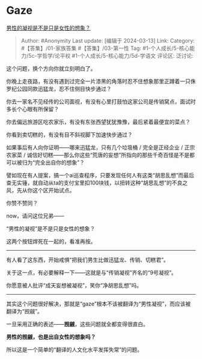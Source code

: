 # Gaze
[男性的凝视是不是只是女性的想象？](https://www.zhihu.com/question/641081823/answer/3428251809)

> Author: #Anonymity
> Last update: [编辑于 2024-03-13]
> Link:
> Category: #【答集】/01-家族答集 #【答集】/03-第一性
> Tag: #1-个人成长/5-核心能力/5c-学哲学/论平权 #1-个人成长/5-核心能力/5d-学语文
> 评论区:
> 泛讨论:

这个问题，换个方向你就立刻明白了。

你晚上走夜路，有没有遇到过完全一片漆黑的角落时忍不住想象那里正蹲着一只侏罗纪公园同款迅猛龙，忍不住侧目快步通过？

你去一家名不见经传的公司面视，有没有心里打鼓怕这家公司是传销窝点，面试时多长个心眼有所保留？

你去偏远旅游区吃农家乐，有没有东张西望犹犹豫豫，最后紧着最便宜的菜点？

你看到卖切糕的，有没有目不斜视脚下加速快步通过？

如果事后有人向你证明——哪来迅猛龙，只有几个垃圾桶 / 完全是正经企业 / 正宗农家菜 / 诚信好切糕——那么你这些“荒唐的妄想”所指向的那些千奇百怪是不是都可以被归为“完全出自你的想象”？

譬如现在有人提案，搞一个ai巡查程序，只要发现任何人有这类“胡思乱想”而最后查无实锤，就自动从ta的支付宝里扣100块钱，以扭转这种“胡思乱想”的不良之风，先从你这个区开始试点。

你赞不赞同？

now，请问这位兄弟——

“男性的凝视”是不是只是女性的想象？

这两个按钮焊死在一起的，看准再按。

---

有人看了这东西，开始戒惧“把我们男生比做迅猛龙、传销、切糕君”。

关于这一点，有必要解释一下——这就是与“传销凝视”齐名的“9号凝视”。

你愿意被人批评“成天妄想被凝视”，笑你“净胡思乱想”吗。

---

其实这个问题很好解决，那就是“gaze”根本不该被翻译为“男性凝视”，而应该被翻译为“觊觎”。

一旦采用正确的表述——**觊觎**，这些问题就全都变得很直白。

**男性的觊觎，也是出自女性的想象吗？**

所以这是一个简单的“翻译的人文化水平发挥失常”的问题。

